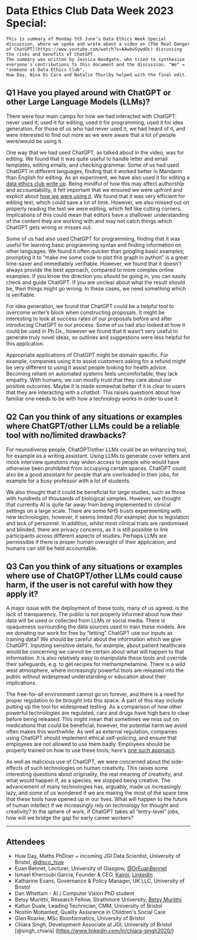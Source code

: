 # Data Ethics Club Data Week 2023 Special: 
```{admonition} What's this? 
This is summary of Monday 5th June’s Data Ethics Week Special discussion, where we spoke and wrote about a video on [The Real Danger of ChatGPT](https://www.youtube.com/watch?v=AAwbvGywdOc) discussing the risks and benefits of ChatGPT.
The summary was written by Jessica Woodgate, who tried to synthesise everyone's contributions to this document and the discussion. "We" = "someone at Data Ethics Club". 
Huw Day, Nina Di Cara and Natalie Thurlby helped with the final edit.
```
## Q1 Have you played around with ChatGPT or other Large Language Models (LLMs)?

There were four main camps for how we had interacted with ChatGPT: never used it, used it for editing, used it for programming, used it for idea generation. For those of us who had never used it, we had heard of it, and were interested to find out more as we were aware that a lot of people were/would be using it.

One way that we had used ChatGPT, as talked about in the video, was for editing. We found that it was quite useful to handle letter and email templates, editing emails, and checking grammar. Some of us had used ChatGPT in different languages, finding that it worked better in Mandarin than English for editing. As an experiment, we have also used it for editing a [data ethics club write up](https://dataethicsclub.com/write_ups/2022/14-12-22_writeup.html). Being mindful of how this may affect authorship and accountability, it felt important that we ensured we were upfront and explicit about [how we were using it](https://dataethicsclub.com/write_ups/2022/ChatGPTStoleMyJob.html). We found that it was very efficient for editing text, which could save a lot of time. However, we also missed out on properly reading the text we were editing, which felt like cutting corners. Implications of this could mean that editors have a shallower understanding of the content they are working with and may not catch things which ChatGPT gets wrong or misses out.

Some of us had also used ChatGPT for programming, finding that it was useful for learning basic programming syntax and finding information on other languages. We found it often quicker than googling basic examples; prompting it to “make me some code to plot this graph in python” is a great time-saver and immediately verifiable. However, we found that it doesn’t always provide the best approach, compared to more complex online examples. If you know the direction you should be going in, you can easily check and guide ChatGPT. If you are unclear about what the result should be, then things might go wrong. In these cases, we need something which is verifiable.

For idea generation, we found that ChatGPT could be a helpful tool to overcome writer’s block when constructing proposals. It might be interesting to look at success rates of our proposals before and after introducing ChatGPT to our process. Some of us had also looked at how it could be used in Ph.Ds., however we found that it wasn’t very useful to generate truly novel ideas, so outlines and suggestions were less helpful for this application.

Appropriate applications of ChatGPT might be domain specific. For example, companies using it to assist customers asking for a refund might be very different to using it assist people looking for health advice. Becoming reliant on automated systems feels uncomfortable, they lack empathy. With humans, we can mostly trust that they care about our positive outcomes. Maybe it is made somewhat better if it is clear to users that they are interacting with a chatbot. This raises questions about how familiar one needs to be with how a technology works in order to use it.

## Q2 Can you think of any situations or examples where ChatGPT/other LLMs could be a reliable tool with no/limited drawbacks?

For neurodiverse people, ChatGPT/other LLMs could be an enhancing tool, for example as a writing assistant. Using LLMs to generate cover letters and mock interview questions may widen access to people who would have otherwise been prohibited from occupying certain spaces. ChatGPT could also be a good assistant for people that are overloaded in their jobs, for example for a busy professor with a lot of students.

We also thought that it could be beneficial for large studies, such as those with hundreds of thousands of biological samples. However, we thought that currently AI is quite far away from being implemented in clinical settings on a large scale. There are some NHS trusts experimenting with new technologies, however, it seems limited (for example) due to legislation and lack of personnel. In addition, whilst most clinical trials are randomised and blinded, there are privacy concerns, as it is still possible to link participants across different aspects of studies.  Perhaps LLMs are permissible if there is proper human oversight of their application, and humans can still be held accountable.

## Q3 Can you think of any situations or examples where use of ChatGPT/other LLMs could cause harm, if the user is not careful with how they apply it?

A major issue with the deployment of these tools, many of us agreed, is the lack of transparency. The public is not properly informed about how their data will be used or collected from LLMs or social media. There is opaqueness surrounding the data sources used to train these models. Are we donating our work for free by “letting” ChatGPT use our inputs as training data? We should be careful about the information which we give ChatGPT. Inputting sensitive details, for example, about patient healthcare would be concerning we cannot be certain about what will happen to that information. It is also relatively easy to manipulate these tools and override their safeguards, e.g. to get recipes for methamphetamine. There is a wild west atmosphere, where increasingly powerful tools are released into the public without widespread understanding or education about their implications.

The free-for-all environment cannot go on forever, and there is a need for proper regulation to be brought into this space. A part of this may include putting up the tool for widespread testing. As a comparison of how other powerful technologies are regulated, cars and drugs have high bars to clear before being released. This might mean that sometimes we miss out on medications that could be beneficial, however, the potential harm we avoid often makes this worthwhile. As well as external regulation, companies using ChatGPT should implement ethical self-policing, and ensure that employees are not allowed to use them badly. Employees should be properly trained on how to use these tools; here's [one such approach](https://github.com/KairoiAI/Resources/blob/main/Template-ChatGPT-policy.md).

As well as malicious use of ChatGPT, we were concerned about the side-effects of such technologies on human creativity. This raises some interesting questions about originality, the real meaning of creativity, and what would happen if, as a species, we stopped being creative. The advancement of many technologies has, arguably, made us increasingly lazy, and some of us wondered if we are making the most of the spare time that these tools have opened up in our lives. What will happen to the future of human intellect if we increasingly rely on technology for thought and creativity? In the sphere of work, if ChatGPT takes all “entry-level” jobs, how will we bridge the gap for early career workers?

--- 

## Attendees
- Huw Day, Maths PhDoer + incoming JGI Data Scientist, University of Bristol, [@disco_huw](https://twitter.com/disco_huw)
- Euan Bennet, Lecturer, University of Glasgow, [@DrEuanBennet](https://twitter.com/DrEuanBennet)
- Ismael Kherroubi Garcia, Founder & CEO, [Kairoi](https://kairoi.uk), [LinkedIn](https://linkedin.com/in/ismaelkherroubi)
- Katharine Evans, Governance & Policy Manager, UK LLC, University of Bristol
- Dan Whettam - AI / Computer Vision PhD student
- Betsy Muriithi, Research Fellow, Strathmore University, [Betsy Muriithi](https://ke.linkedin.com/in/bnmuriithi)
- Kaltun Duale, Leading Technician, CMM, University of Bristol
- Noshin Mohamed, Quality Assurance in Children's Social Care
- Glen Roarke, MSc Bioinformatics, University of Bristol
- Chiara Singh, Development Associate at JGI, University of Bristol [@singh_chiara] (https://www.linkedin.com/in/chiara-singh2020/)
